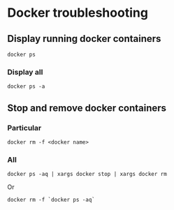 # Docker troubleshooting

## Display running docker containers
```
docker ps
```

### Display all
```
docker ps -a
```

## Stop and remove docker containers

### Particular
```
docker rm -f <docker name>
```

### All
```
docker ps -aq | xargs docker stop | xargs docker rm
```
Or
```
docker rm -f `docker ps -aq`
```
